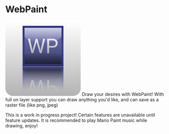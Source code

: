 # WebPaint
![Logo for WebPaint](/img/icon/icon.png)
Draw your desires with WebPaint! With full on layer support you can draw anything you'd like, and can save as a raster file (like png, jpeg)

This is a work in progress project! Certain features are unavailable until feature updates.
It is recommended to play Mario Paint music while drawing, enjoy!
